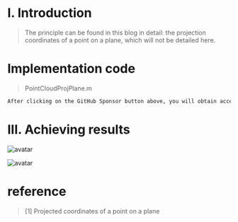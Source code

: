 #  I. Introduction 

>  The principle can be found in this blog in detail: the projection coordinates of a point on a plane, which will not be detailed here. 

#  Implementation code 

>  PointCloudProjPlane.m 

 ```python  
After clicking on the GitHub Sponsor button above, you will obtain access permissions to my private code repository ( https://github.com/slowlon/my_code_bar ) to view this blog code. By searching the code number of this blog, you can find the code you need, code number is: 2024020309574079428
 ```  
#  III. Achieving results 

![avatar]( bb56636cfd214b11afd7d09fdeaa2ba1.png) 

 ![avatar]( 514b0c3b388849699302955a73068324.png) 

#  reference 

>  [1] Projected coordinates of a point on a plane 

